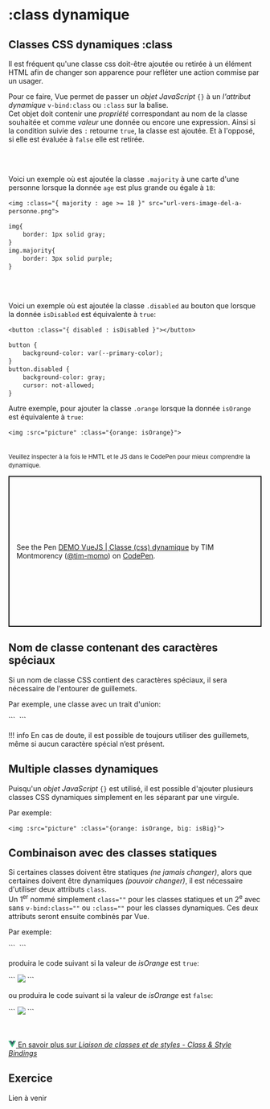 
# :class dynamique

## Classes CSS dynamiques :class

<p>Il est fréquent qu'une classe css doit-être ajoutée ou retirée à un élément HTML afin de changer son apparence pour refléter une action commise par un usager.<p>

<p> Pour ce faire, Vue permet de passer un <em>objet JavaScript</em> <code>{}</code> à un <em>l'attribut dynamique</em> <code>v-bind:class</code>  ou <code>:class</code> sur la balise. <br> Cet objet doit contenir une <em>propriété</em> correspondant au nom de la classe souhaitée et comme <em>valeur</em> une donnée ou encore une expression. Ainsi si la condition suivie des <code>:</code> retourne <code>true</code>, la classe est ajoutée.  Et à l'opposé, si elle est évaluée à <code>false</code> elle est retirée.</p>

<br><br>
<p>Voici un exemple où est ajoutée la classe <code>.majority</code> à une carte d'une personne lorsque la donnée <code>age</code> est plus grande ou égale à <code>18</code>: </p>

```
<img :class="{ majority : age >= 18 }" src="url-vers-image-del-a-personne.png">
```

```
img{
    border: 1px solid gray;
}
img.majority{
    border: 3px solid purple;
}
```



<br><br>
<p>Voici un exemple où est ajoutée la classe <code>.disabled</code> au bouton que lorsque la donnée <code>isDisabled</code> est équivalente à <code>true</code>: </p>

```
<button :class="{ disabled : isDisabled }"></button>
```

```
button {
    background-color: var(--primary-color);
}
button.disabled {
    background-color: gray;
    cursor: not-allowed;
}
```



<p>Autre exemple, pour ajouter la classe <code>.orange</code> lorsque la donnée <code>isOrange</code> est équivalente à <code>true</code>:</p>

```
<img :src="picture" :class="{orange: isOrange}">
```

<br>
<small>Veuillez inspecter à la fois le HMTL et le JS dans le CodePen pour mieux comprendre la dynamique.</small>

<p class="codepen" data-height="500" data-theme-id="light" data-default-tab="html,result" data-slug-hash="mdaNLbB" data-pen-title="DEMO VueJS | Classe (css) dynamique" data-user="tim-momo" style="height: 300px; box-sizing: border-box; display: flex; align-items: center; justify-content: center; border: 2px solid; margin: 1em 0; padding: 1em;">
  <span>See the Pen <a href="https://codepen.io/tim-momo/pen/mdaNLbB">
  DEMO VueJS | Classe (css) dynamique</a> by TIM Montmorency (<a href="https://codepen.io/tim-momo">@tim-momo</a>)
  on <a href="https://codepen.io">CodePen</a>.</span>
</p>
<script async src="https://public.codepenassets.com/embed/index.js"></script>



## Nom de classe contenant des caractères spéciaux

<p>Si un nom de classe CSS contient des caractères spéciaux, il sera nécessaire de l'entourer de guillemets.</p>

<p>Par exemple, une classe avec un trait d'union:</p>
```
<img :src="picture" :class="{'is-orange': isOrange}">
```

!!! info
    En cas de doute, il est possible de toujours utiliser des guillemets, même si aucun caractère spécial n’est&nbsp;présent.



## Multiple classes dynamiques

<p>Puisqu'un <em>objet JavaScript</em> <code>{}</code> est utilisé, il est possible d'ajouter plusieurs classes CSS dynamiques simplement en les séparant par une virgule.</p>
<p>Par exemple:</p>

```
<img :src="picture" :class="{orange: isOrange, big: isBig}">
```



## Combinaison avec des classes statiques

<p>Si certaines classes doivent être statiques <em>(ne jamais changer)</em>, alors que certaines doivent être dynamiques <em>(pouvoir changer)</em>, il est nécessaire d'utiliser deux attributs <code>class</code>. <br> Un 1<sup>er</sup> nommé simplement <code>class=""</code> pour les classes statiques et un 2<sup>e</sup> avec sans <code>v-bind:class=""</code> ou <code>:class=""</code> pour les classes dynamiques. Ces deux attributs seront ensuite combinés par Vue.</p>

<p>Par exemple:</p>
```
<img :src="picture" class="media" :class="{orange: isOrange}">
```

<p>produira le code suivant si la valeur de <em>isOrange</em> est <code>true</code>:</p>
```
<img src="willy-wonka-square.jpg" class="media orange">
```

<p>ou produira le code suivant si la valeur de <em>isOrange</em> est <code>false</code>:</p>
```
<img src="willy-wonka-square.jpg" class="media">
```


<br><br>
<a href="https://fr.vuejs.org/guide/essentials/class-and-style" class="md-button "><img src="./assets/logo-vue.svg" style="width: 15px; height: auto;"> En savoir plus sur <em>Liaison de classes et de styles - Class &amp; Style Bindings</em></a>
<br>

## Exercice

Lien à venir
<!-- 
[Collection de films: Classe dynamique](https://tim-montmorency.com/timdoc/582-518MO/exercices/vue-collection-films-1/){ .md-button } 
-->
